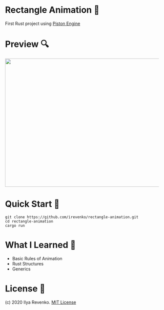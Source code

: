 # Rectangle Animation 🦀
First Rust project using [Piston Engine](https://github.com/PistonDevelopers/piston)

# Preview 🔍
<img src="https://i.imgur.com/fjdnFKZ.gif" width="550" height="420">

# Quick Start 🚀
```git clone https://github.com/irevenko/rectangle-animation.git``` <br>
```cd rectangle-animation``` <br>
```cargo run```

# What I Learned 🧠
* Basic Rules of Animation
* Rust Structures
* Generics

# License 📑 
(c) 2020 Ilya Revenko. [MIT License](https://tldrlegal.com/license/mit-license)
